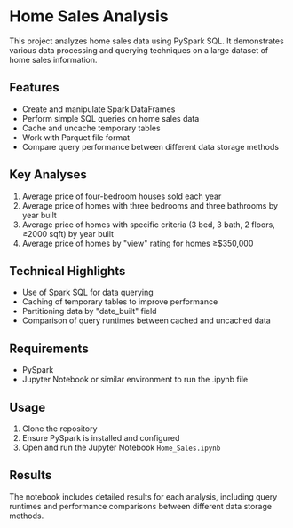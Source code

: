 # Home Sales Analysis

This project analyzes home sales data using PySpark SQL. It demonstrates various data processing and querying techniques on a large dataset of home sales information.

## Features

- Create and manipulate Spark DataFrames
- Perform simple SQL queries on home sales data
- Cache and uncache temporary tables
- Work with Parquet file format
- Compare query performance between different data storage methods

## Key Analyses

1. Average price of four-bedroom houses sold each year
2. Average price of homes with three bedrooms and three bathrooms by year built
3. Average price of homes with specific criteria (3 bed, 3 bath, 2 floors, ≥2000 sqft) by year built
4. Average price of homes by "view" rating for homes ≥$350,000

## Technical Highlights

- Use of Spark SQL for data querying
- Caching of temporary tables to improve performance
- Partitioning data by "date_built" field
- Comparison of query runtimes between cached and uncached data

## Requirements

- PySpark
- Jupyter Notebook or similar environment to run the .ipynb file

## Usage

1. Clone the repository
2. Ensure PySpark is installed and configured
3. Open and run the Jupyter Notebook `Home_Sales.ipynb`

## Results

The notebook includes detailed results for each analysis, including query runtimes and performance comparisons between different data storage methods.
